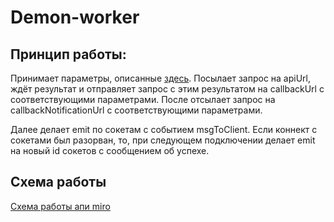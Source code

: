 # Demon-worker

## Принцип работы:

Принимает параметры, описанные [здесь](http://188.68.216.188:4005/api-docs/).
Посылает запрос на apiUrl, ждёт результат и отправляет запрос с этим результатом на callbackUrl с соответствующими параметрами.
После отсылает запрос на callbackNotificationUrl с соответствующими параметрами.

Далее делает emit по сокетам с событием msgToClient.
Если коннект с сокетами был разорван, то, при следующем подключении делает emit на новый id сокетов с сообщением об успехе.

## Схема работы

[Схема работы апи miro](https://miro.com/app/board/uXjVMvGVg-g=/)